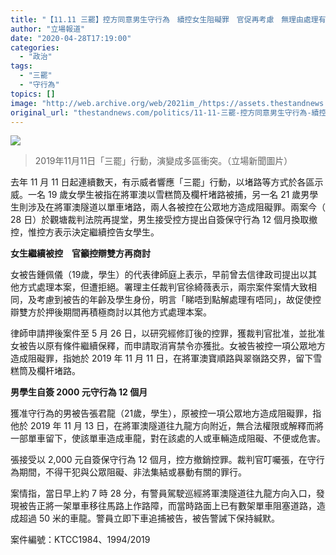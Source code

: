 ```yaml
---
title: "【11.11 三罷】控方同意男生守行為　續控女生阻礙罪　官促再考慮　無理由處理有別"
author: "立場報道"
date: "2020-04-28T17:19:00"
categories:
  - "政治"
tags:
  - "三罷"
  - "守行為"
topics: []
image: "http://web.archive.org/web/2021im_/https://assets.thestandnews.com/media/photos/75223835_3333464990059583_1197398102865084416_o_qTKU0.png"
original_url: "thestandnews.com/politics/11-11-三罷-控方同意男生守行為-續控女生阻礙罪-官促再考慮-無理由處理有別"
---
```

![](http://web.archive.org/web/2021im_/https://assets.thestandnews.com/media/photos/75223835_3333464990059583_1197398102865084416_o_qTKU0.png)
> 2019年11月11日「三罷」行動，演變成多區衝突。（立場新聞圖片）

去年 11 月 11 日起連續數天，有示威者響應「三罷」行動，以堵路等方式於各區示威。一名 19 歲女學生被指在將軍澳以雪糕筒及欄杆堵路被捕，另一名 21 歲男學生則涉及在將軍澳隧道以單車堵路，兩人各被控在公眾地方造成阻礙罪。兩案今（ 28 日）於觀塘裁判法院再提堂，男生接受控方提出自簽保守行為 12 個月換取撤控，惟控方表示決定繼續控告女學生。

**女生繼續被控　官籲控辯雙方再商討**

女被告鍾佩儀（19歲，學生）的代表律師庭上表示，早前曾去信律政司提出以其他方式處理本案，但遭拒絕。署理主任裁判官徐綺薇表示，兩宗案件案情大致相同，及考慮到被告的年齡及學生身份，明言「睇唔到點解處理有唔同」，故促使控辯雙方於押後期間再積極商討以其他方式處理本案。

律師申請押後案件至 5 月 26 日，以研究經修訂後的控罪，獲裁判官批准，並批准女被告以原有條件繼續保釋，而申請取消宵禁令亦獲批。女被告被控一項公眾地方造成阻礙罪，指她於 2019 年 11 月 11 日，在將軍澳寶順路與翠嶺路交界，留下雪糕筒及欄杆堵路。

**男學生自簽 2000 元守行為 12 個月**

獲准守行為的男被告張君龍（21歲，學生），原被控一項公眾地方造成阻礙罪，指他於 2019 年 11 月 13 日，在將軍澳隧道往九龍方向附近，無合法權限或解釋而將一部單車留下，使該單車造成車龍，對在該處的人或車輛造成阻礙、不便或危害。

張接受以 2,000 元自簽保守行為 12 個月，控方撤銷控罪。裁判官叮囑張，在守行為期間，不得干犯與公眾阻礙、非法集結或暴動有關的罪行。

案情指，當日早上約 7 時 28 分，有警員駕駛巡經將軍澳隧道往九龍方向入口，發現被告正將一架單車移往馬路上作路障，而當時路面上已有數架單車阻塞道路，造成超過 50 米的車龍。警員立即下車追捕被告，被告警誡下保持緘默。

案件編號：KTCC1984、1994/2019